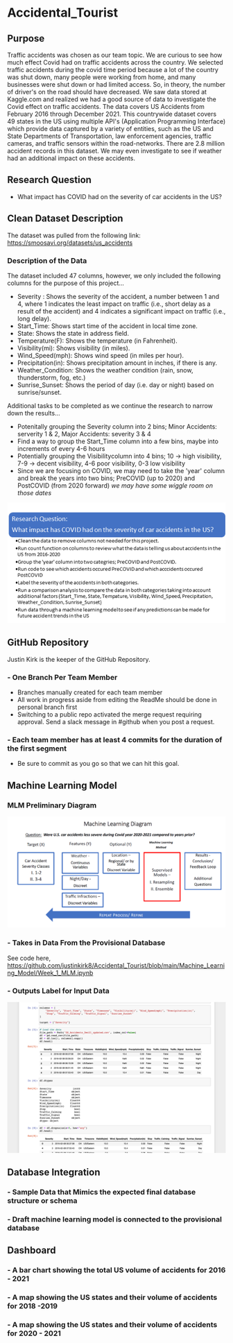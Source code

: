 # Accidental_Tourist
## Purpose 
Traffic accidents was chosen as our team topic. We are curious to see how much effect Covid had on traffic accidents across the country. We selected traffic accidents during the covid time period because a lot of the country was shut down, many people were working from home, and many businesses were shut down or had limited access. So, in theory, the number of driver's on the road should have decreased. We saw data stored at Kaggle.com and realized we had a good source of data to investigate the Covid effect on traffic accidents. The data covers US Accidents from February 2016 through December 2021. This countrywide dataset covers 49 states in the US using multiple API's (Application Programming Interface) which provide data captured by a variety of entities, such as the US and State Departments of Transportation, law enforcement agencies, traffic cameras, and traffic sensors within the road-networks. There are 2.8 million accident records in this dataset. We may even investigate to see if weather had an additional impact on these accidents.

## Research Question
- What impact has COVID had on the severity of car accidents in the US?
## Clean Dataset Description
The dataset was pulled from the following link: https://smoosavi.org/datasets/us_accidents

### Description of the Data
The dataset included 47 columns, however, we only included the following columns for the purpose of this project...
- Severity	: Shows the severity of the accident, a number between 1 and 4, where 1 indicates the least impact on traffic (i.e., short delay as a result of the accident) and 4 indicates a significant impact on traffic (i.e., long delay).
- Start_Time: Shows start time of the accident in local time zone.
- State: Shows the state in address field.
- Temperature(F): Shows the temperature (in Fahrenheit).
- Visibility(mi): Shows visibility (in miles).
- Wind_Speed(mph): Shows wind speed (in miles per hour).
- Precipitation(in): Shows precipitation amount in inches, if there is any.
- Weather_Condition: Shows the weather condition (rain, snow, thunderstorm, fog, etc.)
- Sunrise_Sunset: Shows the period of day (i.e. day or night) based on sunrise/sunset.

Additional tasks to be completed as we continue the research to narrow down the results...
- Potenitally grouping the Severity column into 2 bins; Minor Accidents: serverity 1 & 2, Major Accidents: severity 3 & 4
- Find a way to group the Start_Time column into a few bins, maybe into increments of every 4-6 hours
- Potentially grouping the Visibilitycolumn into 4 bins; 10 -> high visibility, 7-9 -> decent visibility, 4-6 poor visibility, 0-3 low visibility
- Since we are focusing on COVID, we may need to take the 'year' column and break the years into two bins; PreCOVID (up to 2020) and PostCOVID (from 2020 forward) *we may have some wiggle room on those dates*

<p align="center">
  <img src="https://github.com/justinkirk8/Accidental_Tourist/blob/main/Resources/ResearchQuestion_Diagram.png" width="600" />
</p>

## GitHub Repository
Justin Kirk is the keeper of the GitHub Repository.
### - One Branch Per Team Member
 - Branches manually created for each team member
 - All work in progress aside from editing the ReadMe should be done in personal branch first
 - Switching to a public repo activated the merge request requiring approval. Send a slack message in #github when you post a request.
### - Each team member has at least 4 commits for the duration of the first segment
 - Be sure to commit as you go so that we can hit this goal.
## Machine Learning Model

### MLM Preliminary Diagram
![Accidental_Tourist/Machine_Learning_Model "Machine_Learning_Diagram"](https://github.com/justinkirk8/Accidental_Tourist/blob/main/Machine_Learning_Model/Machine_Learning_Diagram.png)

### - Takes in Data From the Provisional Database
See code here, https://github.com/justinkirk8/Accidental_Tourist/blob/main/Machine_Learning_Model/Week_1_MLM.ipynb

### - Outputs Label for Input Data
![Accidental_Tourist "Week_1_MLM.ipynb"](https://github.com/justinkirk8/Accidental_Tourist/blob/main/Machine_Learning_Model/Selected_Columns_MLM.png)


## Database Integration
### - Sample Data that Mimics the expected final database structure or schema
### - Draft machine learning model is connected to the provisional database
## Dashboard
### - A bar chart showing the total US volume of accidents for 2016 - 2021
### - A map showing the US states and their volume of accidents for 2018 -2019
### - A map showing the US states and their volume of accidents for 2020 - 2021
